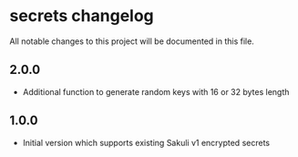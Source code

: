 # secrets changelog

All notable changes to this project will be documented in this file.

## 2.0.0

- Additional function to generate random keys with 16 or 32 bytes length

## 1.0.0

- Initial version which supports existing Sakuli v1 encrypted secrets
